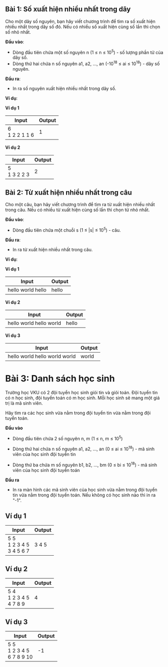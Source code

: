 ## Bài 1: Số xuất hiện nhiều nhất trong dãy

Cho một dãy số nguyên, bạn hãy viết chương trình để tìm ra số xuất hiện nhiều nhất trong dãy số đó. Nếu có nhiều số xuất hiện cùng số lần thì chọn số nhỏ nhất.

**Đầu vào**:

- Dòng đầu tiên chứa một số nguyên n (1 ≤ n ≤ 10<sup>5</sup>)  - số lượng phần tử của dãy số.
- Dòng thứ hai chứa n số nguyên a1, a2, ..., an (-10<sup>18</sup> ≤ ai ≤ 10<sup>18</sup>) - dãy số nguyên.

**Đầu ra**:

- In ra số nguyên xuất hiện nhiều nhất trong dãy số.

**Ví dụ**:

**Ví dụ 1**

| Input | Output |
|-------|--------|
| 6 <br> 1 2 2 1 1 6 | 1 |

**Ví dụ 2**

| Input | Output |
|-------|--------|
| 5 <br> 1 3 2 2 3 | 2 | 

## Bài 2: Từ xuất hiện nhiều nhất trong câu

Cho một câu, bạn hãy viết chương trình để tìm ra từ xuất hiện nhiều nhất trong câu. Nếu có nhiều từ xuất hiện cùng số lần thì chọn từ nhỏ nhất.

**Đầu vào**:

- Dòng đầu tiên chứa một chuỗi s (1 ≤ |s| ≤ 10<sup>5</sup>) - câu.

**Đầu ra**:

- In ra từ xuất hiện nhiều nhất trong câu.

**Ví dụ**:

**Ví dụ 1**

| Input | Output |
|-------|--------|
| hello world hello | hello |

**Ví dụ 2**

| Input | Output |
|-------|--------|
| hello world hello world | hello |

**Ví dụ 3**

| Input | Output |
|-------|--------|
| hello world hello world world | world |

# Bài 3: Danh sách học sinh

Trường học VKU có 2 đội tuyển học sinh giỏi tin và giỏi toán. Đội tuyển tin có n học sinh, đội tuyển toán có m học sinh. Mỗi học sinh sẽ mang một giá trị là mã sinh viên.

Hãy tìm ra các học sinh vừa nằm trong đội tuyển tin vừa nằm trong đội tuyển toán.

**Đầu vào**

- Dòng đầu tiên chứa 2 số nguyên n, m (1 ≤ n, m ≤ 10<sup>5</sup>)

- Dòng thứ hai chứa n số nguyên a1, a2, ..., an (0 ≤ ai ≤ 10<sup>18</sup>) - mã sinh viên của học sinh đội tuyển tin

- Dòng thứ ba chứa m số nguyên b1, b2, ..., bm (0 ≤ bi ≤ 10<sup>18</sup>) - mã sinh viên của học sinh đội tuyển toán

**Đầu ra**

- In ra màn hình các mã sinh viên của học sinh vừa nằm trong đội tuyển tin vừa nằm trong đội tuyển toán. Nếu không có học sinh nào thì in ra "-1".

## Ví dụ 1

| Input | Output |
|-------|--------|
| 5 5<br> 1 2 3 4 5<br> 3 4 5 6 7 | 3 4 5 |

## Ví dụ 2

| Input | Output |
|-------|--------|
| 5 4<br> 1 2 3 4 5<br> 4 7 8 9 | 4 |

## Ví dụ 3

| Input | Output |
|-------|--------|
| 5 5<br> 1 2 3 4 5<br> 6 7 8 9 10 | -1 |
